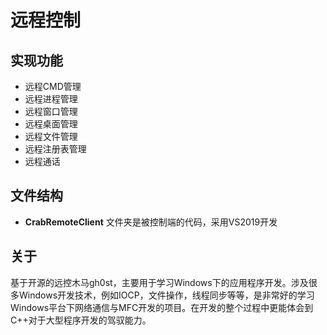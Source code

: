 # 远程控制

## 实现功能

- 远程CMD管理
- 远程进程管理
- 远程窗口管理
- 远程桌面管理
- 远程文件管理
- 远程注册表管理
- 远程通话

## 文件结构

- **CrabRemoteClient** 文件夹是被控制端的代码，采用VS2019开发

## 关于

基于开源的远控木马gh0st，主要用于学习Windows下的应用程序开发。涉及很多Windows开发技术，例如IOCP，文件操作，线程同步等等，是非常好的学习Windows平台下网络通信与MFC开发的项目。在开发的整个过程中更能体会到C++对于大型程序开发的驾驭能力。
